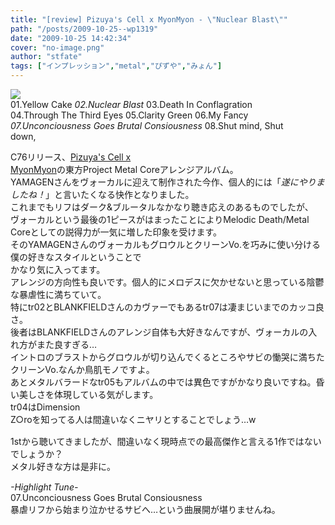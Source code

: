 ```yaml
---
title: "[review] Pizuya's Cell x MyonMyon - \"Nuclear Blast\""
path: "/posts/2009-10-25--wp1319"
date: "2009-10-25 14:42:34"
cover: "no-image.png"
author: "stfate"
tags: ["インプレッション","metal","ぴずや","みょん"]
---
```


<style type="text/css">
<!--
p {white-space: pre-wrap};
-->
</style>

<a href="http://pm.pizuya.com/c76/" target="_blank"><img src="http://pm.pizuya.com/c76/img/banner200.jpg"  /></a>
01.Yellow Cake
<em>02.Nuclear Blast</em>
03.Death In Conflagration
04.Through The Third Eyes
05.Clarity Green
06.My Fancy
<em>07.Unconciousness Goes Brutal Consiousness</em>
08.Shut mind, Shut down,

<!--more-->
C76リリース、<a href="http://pm.pizuya.com/">Pizuya's Cell x MyonMyon</a>の東方Project Metal Coreアレンジアルバム。
YAMAGENさんをヴォーカルに迎えて制作された今作、個人的には「<em>遂にやりましたね！</em>」と言いたくなる快作となりました。
これまでもリフはダーク&ブルータルなかなり聴き応えのあるものでしたが、
ヴォーカルという最後の1ピースがはまったことによりMelodic Death/Metal Coreとしての説得力が一気に増した印象を受けます。
そのYAMAGENさんのヴォーカルもグロウルとクリーンVo.を巧みに使い分ける僕の好きなスタイルということで
かなり気に入ってます。
アレンジの方向性も良いです。個人的にメロデスに欠かせないと思っている陰鬱な暴虐性に満ちていて。
特にtr02とBLANKFIELDさんのカヴァーでもあるtr07は凄まじいまでのカッコ良さ。
後者はBLANKFIELDさんのアレンジ自体も大好きなんですが、ヴォーカルの入れ方がまた良すぎる…
イントロのブラストからグロウルが切り込んでくるところやサビの慟哭に満ちたクリーンVo.なんか鳥肌モノですよ。
あとメタルバラードなtr05もアルバムの中では異色ですがかなり良いですね。昏い美しさを体現している気がします。
tr04はDimension Z○roを知ってる人は間違いなくニヤリとすることでしょう…w

<p style="margin-top:15px">1stから聴いてきましたが、間違いなく現時点での最高傑作と言える1作ではないでしょうか？
メタル好きな方は是非に。</p>

<p style="margin-top:15px"><em>-Highlight Tune-</em>
07.Unconciousness Goes Brutal Consiousness
暴虐リフから始まり泣かせるサビへ…という曲展開が堪りませんね。</p>